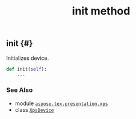 ﻿---
title: init method
second_title: Aspose.TeX for Python via .NET API References
description: 
type: docs
weight: 120
url: /python-net/aspose.tex.presentation.xps/xpsdevice/init/
is_root: false
---

## init {#}

Initializes device.



```python
def init(self):
    ...
```





### See Also
* module [`aspose.tex.presentation.xps`](../../)
* class [`XpsDevice`](/tex/python-net/aspose.tex.presentation.xps/xpsdevice)
